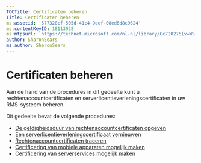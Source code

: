 ```yaml
---
TOCTitle: Certificaten beheren
Title: Certificaten beheren
ms:assetid: '577328cf-505d-41c4-9eef-08ed6d8c9624'
ms:contentKeyID: 18113928
ms:mtpsurl: 'https://technet.microsoft.com/nl-nl/library/Cc720275(v=WS.10)'
author: SharonSears
ms.author: SharonSears
---
```


Certificaten beheren
====================

Aan de hand van de procedures in dit gedeelte kunt u rechtenaccountcertificaten en serverlicentieverleningscertificaten in uw RMS-systeem beheren.

Dit gedeelte bevat de volgende procedures:

-   [De geldigheidsduur van rechtenaccountcertificaten opgeven](https://technet.microsoft.com/ea5cb2f7-9441-401a-bc38-a46006e095d1)
-   [Een serverlicentieverleningscertificaat vernieuwen](https://technet.microsoft.com/affce9cf-8b46-4293-8e1c-ee06f2ca6537)
-   [Rechtenaccountcertificaten traceren](https://technet.microsoft.com/f9efac9f-c725-4bce-a89f-7691b0d8ffc0)
-   [Certificering van mobiele apparaten mogelijk maken](https://technet.microsoft.com/93ec088e-9056-4c3c-bd97-1173fb194578)
-   [Certificering van serverservices mogelijk maken](https://technet.microsoft.com/0ed78c85-7acb-4e3b-a594-613f8ccb5b14)
